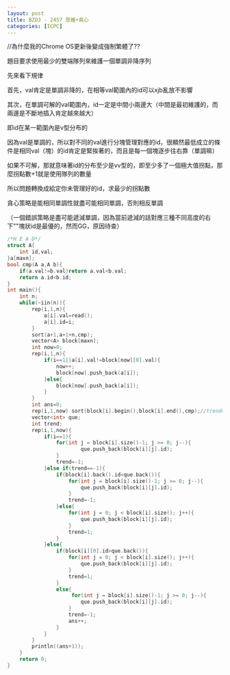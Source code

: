 ```yaml
---
layout: post
title: BZOJ - 2457 思維+貪心
categories: [ICPC]
---
```


<!--more-->

//為什麼我的Chrome OS更新後變成強制繁體了??

題目要求使用最少的雙端隊列來維護一個單調非降序列

先來看下規律

首先，val肯定是單調非降的，在相等val範圍內的id可以xjb亂放不影響

其次，在單調可解的val範圍內，id一定是中間小兩邊大（中間是最初維護的，而兩邊是不斷地插入肯定越來越大）

即id在某一範圍內是v型分布的

因為val是單調的，所以對不同的val進行分塊管理對應的id，很顯然最低成立的條件是相同val（塊）的id肯定是緊挨著的，而且是每一個塊逐步往右靠（單調嘛）

如果不可解，那就意味著id的分布至少是vv型的，即至少多了一個極大值拐點，那麼拐點數+1就是使用隊列的數量

所以問題轉換成給定你未管理好的id，求最少的拐點數

貪心策略是能相同單調性就盡可能相同單調，否則相反單調

（一個錯誤策略是盡可能遞減單調，因為當前遞減的話對應三種不同高度的右下""塊狀id是最優的，然而GG，原因待查）

```C++
/*H E A D*/
struct A{
    int id,val;
}a[maxn];
bool cmp(A a,A b){
    if(a.val!=b.val)return a.val<b.val;
    return a.id<b.id;
}
int main(){
    int n;
    while(~iin(n)){
        rep(i,1,n){
            a[i].val=read();
            a[i].id=i;
        }
        sort(a+1,a+1+n,cmp);
        vector<A> block[maxn];
        int now=0;
        rep(i,1,n){
            if(i==1||a[i].val!=block[now][0].val){
                now++;
                block[now].push_back(a[i]);
            }else{
                block[now].push_back(a[i]);
            }
        }
        int ans=0;
        rep(i,1,now) sort(block[i].begin(),block[i].end(),cmp);//trend=+1
        vector<int> que;
        int trend;
        rep(i,1,now){
            if(i==1){
                for(int j = block[i].size()-1; j >= 0; j--){
                        que.push_back(block[i][j].id);
                }
                trend=-1;
            }else if(trend==-1){
                if(block[i].back().id<que.back()){
                    for(int j = block[i].size()-1; j >= 0; j--){
                        que.push_back(block[i][j].id);
                    }
                    trend=-1;
                }else{
                    for(int j = 0; j < block[i].size(); j++){
                        que.push_back(block[i][j].id);
                    }
                    trend=1;
                }
            }else{
                if(block[i][0].id>que.back()){
                    for(int j = 0; j < block[i].size(); j++){
                        que.push_back(block[i][j].id);
                    }
                    trend=1;
                }
                else{
                     for(int j = block[i].size()-1; j >= 0; j--){
                        que.push_back(block[i][j].id);
                    }
                    trend=-1;
                    ans++;
                }
            }
        }
        println((ans+1));
    }
    return 0;
}
```